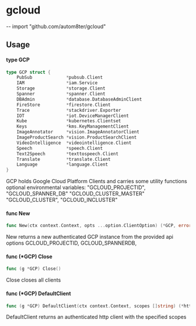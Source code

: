 # gcloud
--
    import "github.com/autom8ter/gcloud"


## Usage

#### type GCP

```go
type GCP struct {
	PubSub             *pubsub.Client
	IAM                *iam.Service
	Storage            *storage.Client
	Spanner            *spanner.Client
	DBAdmin            *database.DatabaseAdminClient
	FireStore          *firestore.Client
	Trace              *stackdriver.Exporter
	IOT                *iot.DeviceManagerClient
	Kube               *kubernetes.Clientset
	Keys               *kms.KeyManagementClient
	ImageAnnotator     *vision.ImageAnnotatorClient
	ImageProductSearch *vision.ProductSearchClient
	VideoIntelligence  *videointelligence.Client
	Speech             *speech.Client
	Text2Speech        *texttospeech.Client
	Translate          *translate.Client
	Language           *language.Client
}
```

GCP holds Google Cloud Platform Clients and carries some utility functions
optional environmental variables: "GCLOUD_PROJECTID", "GCLOUD_SPANNER_DB"
"GCLOUD_CLUSTER_MASTER" "GCLOUD_CLUSTER", "GCLOUD_INCLUSTER"

#### func  New

```go
func New(ctx context.Context, opts ...option.ClientOption) (*GCP, error)
```
New returns a new authenticated GCP instance from the provided api options
GCLOUD_PROJECTID, GCLOUD_SPANNERDB,

#### func (*GCP) Close

```go
func (g *GCP) Close()
```
Close closes all clients

#### func (*GCP) DefaultClient

```go
func (g *GCP) DefaultClient(ctx context.Context, scopes []string) (*http.Client, error)
```
DefaultClient returns an authenticated http client with the specified scopes
